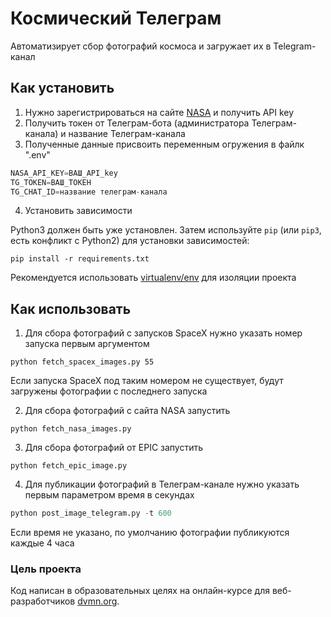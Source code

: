 # Космический Телеграм

Автоматизирует сбор фотографий космоса и загружает их в Telegram-канал

## Как установить

1. Нужно зарегистрироваться на сайте [NASA](https://api.nasa.gov/) и получить API key
2. Получить токен от Телеграм-бота (администратора Телеграм-канала) и название Телеграм-канала
3. Полученные данные присвоить переменным огружения в файлк ".env"

```python
NASA_API_KEY=ВАШ_API_key
TG_TOKEN=ВАШ_ТОКЕН
TG_CHAT_ID=название телеграм-канала
```

4. Установить зависимости

Python3 должен быть уже установлен. 
Затем используйте `pip` (или `pip3`, есть конфликт с Python2) для установки зависимостей:
```
pip install -r requirements.txt
```
Рекомендуется использовать [virtualenv/env](https://docs.python.org/3/library/venv.html) для изоляции проекта

## Как использовать

1. Для сбора фотографий с запусков SpaceX нужно указать номер запуска первым аргументом

```
python fetch_spacex_images.py 55
```

Если запуска SpaceX под таким номером не существует, будут загружены фотографии с последнего запуска

2. Для сбора фотографий с сайта NASA запустить

```
python fetch_nasa_images.py
```

3. Для сбора фотографий от EPIC запустить

```
python fetch_epic_image.py
```

4. Для публикации фотографий в Телеграм-канале нужно указать первым параметром время в секундах 

```python
python post_image_telegram.py -t 600 
```

Если время не указано, по умолчанию фотографии публикуются каждые 4 часа

### Цель проекта

Код написан в образовательных целях на онлайн-курсе для веб-разработчиков [dvmn.org](https://dvmn.org/).



